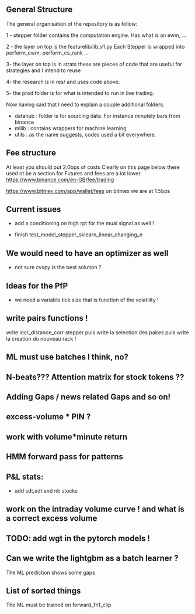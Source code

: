

## General Structure
The general organisation of the repository is as follow:

1 - stepper folder contains the computation engine. Has what is an ewm, ...

2 - the layer on top is the featurelib/lib_v1.py
Each Stepper is wrapped into perform_ewm, perform_cs_rank ...

3- the layer on top is in strats these are pieces of code that are useful for strategies
and I intend to reuse

4- the research is in res/ and uses code above.

5- the prod folder is for what is intended to run in live trading. 



Now having said that I need to explain a couple additional folders:
- datahub : folder is for sourcing data. For instance minutely bars from binance
- mllib : contains wrappers for machine learning
- utils : as the name suggests, codes used a bit everywhere.



## Fee structure
At least you should put 2.0bps of costs
Clearly on this page below there used ot be a section for Futures and fees are a lot lower.
https://www.binance.com/en-GB/fee/trading

https://www.bitmex.com/app/wallet/fees
on bitmex we are at 1.5bps



## Current issues

- add a conditioning on high rpt for the mual signal as well !

- finish test_model_stepper_sklearn_linear_changing_n



## We would need to have an optimizer as well
- not sure cvxpy is the best solution ?

## Ideas for the PfP
- we need a variable tick size that is function of the volatility !

## write pairs functions !
write incr_distance_corr stepper
puis write la selection des paires 
puis write la creation du nouveau rack !


## ML must use batches I think, no? 

## N-beats??? Attention matrix for stock tokens ??

## Adding Gaps / news related Gaps and so on!

## excess-volume * PIN ? 
## work with volume*minute return

## HMM forward pass for patterns



## P&L stats:
- add sdt,edt and nb stocks

## work on the intraday volume curve ! and what is a correct excess volume

## TODO: add wgt in the pytorch models ! 

## Can we write the lightgbm as a batch learner ? 



The ML prediction shows some gaps


## List of sorted things
The ML must be trained on forward_fh1_clip 